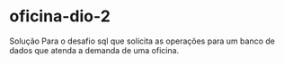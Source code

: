 # oficina-dio-2
Solução Para o desafio sql que solicita as operações para um banco de dados que atenda a demanda de uma oficina.